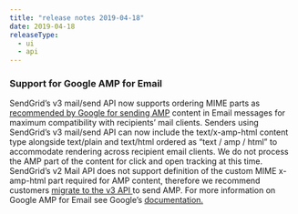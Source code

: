 ```yaml
---
title: "release notes 2019-04-18"
date: 2019-04-18
releaseType:
  - ui
  - api
---
```


### Support for Google AMP for Email

SendGrid’s v3 mail/send API now supports ordering MIME parts as [recommended by Google for sending AMP](https://amp.dev/documentation/guides-and-tutorials/learn/amp-email-format#the-amphtml-email-format) content in Email messages for maximum compatibility with recipients’ mail clients. Senders using SendGrid’s v3 mail/send API can now include the text/x-amp-html content type alongside text/plain and text/html ordered as “text / amp / html” to accommodate rendering across recipient email clients. We do not process the AMP part of the content for click and open tracking at this time. SendGrid’s v2 Mail API does not support definition of the custom MIME x-amp-html part required for AMP content, therefore we recommend customers [migrate to the v3 API ]({{root_url}}/for-developers/sending-email/migrating-from-v2-to-v3-mail-send) to send AMP. For more information on Google AMP for Email see Google’s [documentation.](https://amp.dev/documentation/guides-and-tutorials/learn/amp-email-format#the-amphtml-email-format)
